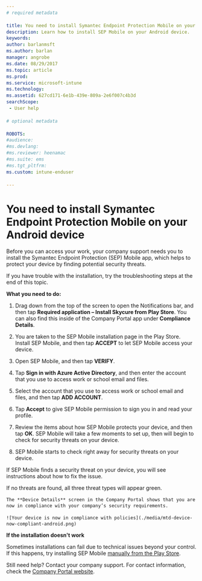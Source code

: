 ```yaml
---
# required metadata

title: You need to install Symantec Endpoint Protection Mobile on your Android device | Microsoft Docs
description: Learn how to install SEP Mobile on your Android device.
keywords:
author: barlanmsft
ms.author: barlan
manager: angrobe
ms.date: 08/29/2017
ms.topic: article
ms.prod:
ms.service: microsoft-intune
ms.technology:
ms.assetid: 627cd171-6e1b-439e-809a-2e6f007c4b3d
searchScope:
 - User help

# optional metadata

ROBOTS:  
#audience:
#ms.devlang:
#ms.reviewer: heenamac
#ms.suite: ems
#ms.tgt_pltfrm:
ms.custom: intune-enduser

---
```


# You need to install Symantec Endpoint Protection Mobile on your Android device

Before you can access your work, your company support needs you to install the Symantec Endpoint Protection (SEP) Mobile app, which helps to protect your device by finding potential security threats.

If you have trouble with the installation, try the troubleshooting steps at the end of this topic.

**What you need to do:**

1. Drag down from the top of the screen to open the Notifications bar, and then tap **Required application – Install Skycure from Play Store**. You can also find this inside of the Company Portal app under __Compliance Details__.

  <!--![The compliance details page on an Android device. The device is not in compliance, with a message at the bottom of the Company Portal page that says the device doesn't meet the mobile risk policy, and that Skycure must be opened to resolve the issue.](./media/skycure-resolves-compliance-android.png)-->

2. You are taken to the SEP Mobile installation page in the Play Store. Install SEP Mobile, and then tap **ACCEPT** to let SEP Mobile access your device.

3. Open SEP Mobile, and then tap **VERIFY**.

4. Tap **Sign in with Azure Active Directory**, and then enter the account that you use to access work or school email and files.

5. Select the account that you use to access work or school email and files, and then tap **ADD ACCOUNT**.

6. Tap **Accept** to give SEP Mobile permission to sign you in and read your profile.

7. Review the items about how SEP Mobile protects your device, and then tap **OK**. SEP Mobile will take a few moments to set up, then will begin to check for security threats on your device.

8. SEP Mobile starts to check right away for security threats on your device.

  <!--![Skycure is analyzing your device for security threats.](./media/skycure-scan-in-progress-android.png)-->

  If SEP Mobile finds a security threat on your device, you will see instructions about how to fix the issue.

  <!--![Skycure found a security threat.](./media/skycure-found-a-threat-android.png)-->

  If no threats are found, all three threat types will appear green.

	The **Device Details** screen in the Company Portal shows that you are now in compliance with your company’s security requirements.

	![Your device is now in compliance with policies](./media/mtd-device-now-compliant-android.png)

**If the installation doesn't work**

Sometimes installations can fail due to technical issues beyond your control. If this happens, try installing SEP Mobile [manually from the Play Store](https://play.google.com/store/apps/details?id=com.skycure.skycure).

Still need help? Contact your company support. For contact information, check the [Company Portal website](http://portal.manage.microsoft.com).
